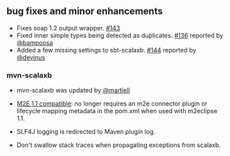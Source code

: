 ## bug fixes and minor enhancements
- Fixes soap 1.2 output wrapper. [#143][#143]
- Fixed inner simple types being detected as duplicates. [#136][#136] reported by [@bampoosa][@bampoosa]
- Added a few missing settings to sbt-scalaxb. [#144][#144] reported by [@devinus][@devinus]

### mvn-scalaxb
- mvn-scalaxb was updated by [@martiell][@martiell]
- [M2E 1.1 compatible][m2e]: no longer requires an m2e connector plugin or
  lifecycle mapping metadata in the pom.xml when used with m2eclipse 1.1.
- SLF4J logging is redirected to Maven plugin log.
- Don't swallow stack traces when propagating exceptions from scalaxb.

  [#136]: https://github.com/eed3si9n/scalaxb/issues/136
  [#143]: https://github.com/eed3si9n/scalaxb/issues/143
  [#144]: https://github.com/eed3si9n/scalaxb/issues/144
  [m2e]: http://wiki.eclipse.org/M2E_compatible_maven_plugins
  [@bampoosa]: https://github.com/bampoosa
  [@devinus]: https://github.com/devinus
  [@martiell]: https://github.com/martiell

